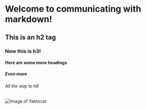 # Welcome to communicating with markdown!
## This is an h2 tag
### Now this is h3!
#### Here are some more headings
##### Even more
###### All the way to h6

![Image of Yaktocat](https://octodex.github.com/images/yaktocat.png)
